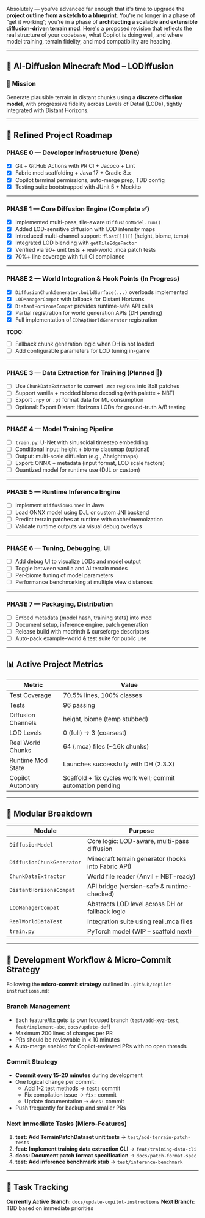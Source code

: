 Absolutely — you've advanced far enough that it's time to upgrade the **project outline from a sketch to a blueprint**. You're no longer in a phase of “get it working”; you’re in a phase of **architecting a scalable and extensible diffusion-driven terrain mod**. Here's a proposed revision that reflects the real structure of your codebase, what Copilot is doing well, and where model training, terrain fidelity, and mod compatibility are heading.

---

## 🔭 **AI-Diffusion Minecraft Mod – LODiffusion**

### 🎯 **Mission**

Generate plausible terrain in distant chunks using a **discrete diffusion model**, with progressive fidelity across Levels of Detail (LODs), tightly integrated with Distant Horizons.

---

## 🧭 **Refined Project Roadmap**

### **PHASE 0 — Developer Infrastructure (Done)**

* [x] Git + GitHub Actions with PR CI + Jacoco + Lint
* [x] Fabric mod scaffolding + Java 17 + Gradle 8.x
* [x] Copilot terminal permissions, auto-merge prep, TDD config
* [x] Testing suite bootstrapped with JUnit 5 + Mockito

---

### **PHASE 1 — Core Diffusion Engine (Complete ✅)**

* [x] Implemented multi-pass, tile-aware `DiffusionModel.run()`
* [x] Added LOD-sensitive diffusion with LOD intensity maps
* [x] Introduced multi-channel support: `float[][][]` (height, biome, temp)
* [x] Integrated LOD blending with `getTileEdgeFactor`
* [x] Verified via 90+ unit tests + real-world .mca patch tests
* [x] 70%+ line coverage with full CI compliance

---

### **PHASE 2 — World Integration & Hook Points (In Progress)**

* [x] `DiffusionChunkGenerator.buildSurface(...)` overloads implemented
* [x] `LODManagerCompat` with fallback for Distant Horizons
* [x] `DistantHorizonsCompat` provides runtime-safe API calls
* [x] Partial registration for world generation APIs (DH pending)
* [x] Full implementation of `IDhApiWorldGenerator` registration

**TODO:**

* [ ] Fallback chunk generation logic when DH is not loaded
* [ ] Add configurable parameters for LOD tuning in-game

---

### **PHASE 3 — Data Extraction for Training (Planned 🧪)**

* [ ] Use `ChunkDataExtractor` to convert `.mca` regions into 8x8 patches
* [ ] Support vanilla + modded biome decoding (with palette + NBT)
* [ ] Export `.npy` or `.pt` format data for ML consumption
* [ ] Optional: Export Distant Horizons LODs for ground-truth A/B testing

---

### **PHASE 4 — Model Training Pipeline**

* [ ] `train.py`: U-Net with sinusoidal timestep embedding
* [ ] Conditional input: height + biome classmap (optional)
* [ ] Output: multi-scale diffusion (e.g., Δheightmaps)
* [ ] Export: ONNX + metadata (input format, LOD scale factors)
* [ ] Quantized model for runtime use (DJL or custom)

---

### **PHASE 5 — Runtime Inference Engine**

* [ ] Implement `DiffusionRunner` in Java
* [ ] Load ONNX model using DJL or custom JNI backend
* [ ] Predict terrain patches at runtime with cache/memoization
* [ ] Validate runtime outputs via visual debug overlays

---

### **PHASE 6 — Tuning, Debugging, UI**

* [ ] Add debug UI to visualize LODs and model output
* [ ] Toggle between vanilla and AI terrain modes
* [ ] Per-biome tuning of model parameters
* [ ] Performance benchmarking at multiple view distances

---

### **PHASE 7 — Packaging, Distribution**

* [ ] Embed metadata (model hash, training stats) into mod
* [ ] Document setup, inference engine, patch generation
* [ ] Release build with modrinth & curseforge descriptors
* [ ] Auto-pack example-world & test suite for public use

---

## 📊 **Active Project Metrics**

| Metric             | Value                                                      |
| ------------------ | ---------------------------------------------------------- |
| Test Coverage      | 70.5% lines, 100% classes                                  |
| Tests              | 96 passing                                                 |
| Diffusion Channels | height, biome (temp stubbed)                               |
| LOD Levels         | 0 (full) → 3 (coarsest)                                    |
| Real World Chunks  | 64 (.mca) files (\~16k chunks)                             |
| Runtime Mod State  | Launches successfully with DH (2.3.X)                      |
| Copilot Autonomy   | Scaffold + fix cycles work well; commit automation pending |

---

## 🧱 Modular Breakdown

| Module                    | Purpose                                             |
| ------------------------- | --------------------------------------------------- |
| `DiffusionModel`          | Core logic: LOD-aware, multi-pass diffusion         |
| `DiffusionChunkGenerator` | Minecraft terrain generator (hooks into Fabric API) |
| `ChunkDataExtractor`      | World file reader (Anvil + NBT-ready)               |
| `DistantHorizonsCompat`   | API bridge (version-safe & runtime-checked)         |
| `LODManagerCompat`        | Abstracts LOD level across DH or fallback logic     |
| `RealWorldDataTest`       | Integration suite using real .mca files             |
| `train.py`                | PyTorch model (WIP – scaffold next)                 |

---

## 📌 Development Workflow & Micro-Commit Strategy

Following the **micro-commit strategy** outlined in `.github/copilot-instructions.md`:

### Branch Management
- Each feature/fix gets its own focused branch (`test/add-xyz-test`, `feat/implement-abc`, `docs/update-def`)
- Maximum 200 lines of changes per PR
- PRs should be reviewable in < 10 minutes
- Auto-merge enabled for Copilot-reviewed PRs with no open threads

### Commit Strategy
- **Commit every 15-20 minutes** during development
- One logical change per commit:
  - Add 1-2 test methods → `test:` commit
  - Fix compilation issue → `fix:` commit  
  - Update documentation → `docs:` commit
- Push frequently for backup and smaller PRs

### Next Immediate Tasks (Micro-Features)
1. **test: Add TerrainPatchDataset unit tests** → `test/add-terrain-patch-tests`
2. **feat: Implement training data extraction CLI** → `feat/training-data-cli`
3. **docs: Document patch format specification** → `docs/patch-format-spec`
4. **test: Add inference benchmark stub** → `test/inference-benchmark`

---

## 🔄 Task Tracking

**Currently Active Branch:** `docs/update-copilot-instructions`
**Next Branch:** TBD based on immediate priorities
